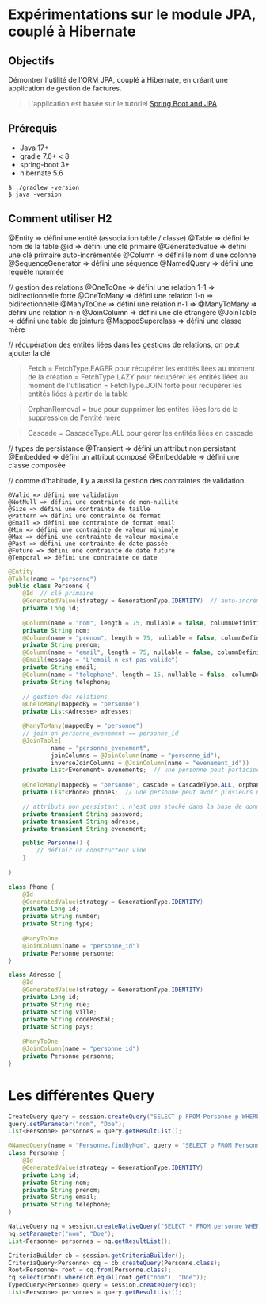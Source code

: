 # Expérimentations sur le module JPA, couplé à Hibernate

## Objectifs
Démontrer l'utilité de l'ORM JPA, couplé à Hibernate, en créant une application de gestion de factures.

> L'application est basée sur le tutoriel [Spring Boot and JPA](https://spring.io/guides/gs/accessing-data-jpa/)


## Prérequis
- Java 17+
- gradle 7.6+ < 8
- spring-boot 3+
- hibernate 5.6

```shell
$ ./gradlew -version
$ java -version
```


## Comment utiliser H2

@Entity => défini une entité (association table / classe)
@Table => défini le nom de la table
@id => défini une clé primaire
@GeneratedValue => défini une clé primaire auto-incrémentée
@Column => défini le nom d'une colonne
@SequenceGenerator => défini une séquence
@NamedQuery => défini une requête nommée

// gestion des relations
@OneToOne => défini une relation 1-1 => bidirectionnelle forte
@OneToMany => défini une relation 1-n => bidirectionnelle
@ManyToOne => défini une relation n-1 => 
@ManyToMany => défini une relation n-n
@JoinColumn => défini une clé étrangère
@JoinTable => défini une table de jointure
@MappedSuperclass => défini une classe mère

// récupération des entités liées
dans les gestions de relations, on peut ajouter la clé
    
>    Fetch  = FetchType.EAGER pour récupérer les entités liées au moment de la création
            = FetchType.LAZY pour récupérer les entités liées au moment de l'utilisation
            = FetchType.JOIN forte pour récupérer les entités liées à partir de la table

>    OrphanRemoval = true pour supprimer les entités liées lors de la suppression de l'entité mère

>    Cascade = CascadeType.ALL pour gérer les entités liées en cascade
    

// types de persistance
@Transient => défini un attribut non persistant
@Embedded => défini un attribut composé
@Embeddable => défini une classe composée

// comme d'habitude, il y a aussi la gestion des contraintes de validation
```
@Valid => défini une validation
@NotNull => défini une contrainte de non-nullité
@Size => défini une contrainte de taille
@Pattern => défini une contrainte de format
@Email => défini une contrainte de format email
@Min => défini une contrainte de valeur minimale
@Max => défini une contrainte de valeur maximale
@Past => défini une contrainte de date passée
@Future => défini une contrainte de date future
@Temporal => défini une contrainte de date
```

```java
@Entity
@Table(name = "personne")
public class Personne {
    @Id  // clé primaire
    @GeneratedValue(strategy = GenerationType.IDENTITY)  // auto-incrémenté par la base de données
    private Long id;
    
    @Column(name = "nom", length = 75, nullable = false, columnDefinition = "VARCHAR(75)")
    private String nom;
    @Column(name = "prenom", length = 75, nullable = false, columnDefinition = "VARCHAR(75)")
    private String prenom;
    @Column(name = "email", length = 75, nullable = false, columnDefinition = "VARCHAR(75)")
    @Email(message = "L'email n'est pas valide")
    private String email;
    @Column(name = "telephone", length = 15, nullable = false, columnDefinition = "VARCHAR(15)")
    private String telephone;
    
    // gestion des relations
    @OneToMany(mappedBy = "personne")
    private List<Adresse> adresses;

    @ManyToMany(mappedBy = "personne")
    // join on personne_evenement == personne_id
    @JoinTable(
            name = "personne_evenement",
            joinColumns = @JoinColumn(name = "personne_id"),
            inverseJoinColumns = @JoinColumn(name = "evenement_id"))
    private List<Evenement> evenements;  // une personne peut participer à plusieurs événements
    
    @OneToMany(mappedBy = "personne", cascade = CascadeType.ALL, orphanRemoval = true, unique = true)
    private List<Phone> phones;  // une personne peut avoir plusieurs numéros de téléphone

    // attributs non persistant : n'est pas stocké dans la base de données
    private transient String password;
    private transient String adresse;
    private transient String evenement;

    public Personne() {
        // définir un constructeur vide
    }
    
}
```

```java
class Phone {
    @Id
    @GeneratedValue(strategy = GenerationType.IDENTITY)
    private Long id;
    private String number;
    private String type;
 
    @ManyToOne
    @JoinColumn(name = "personne_id")
    private Personne personne;
}
```

```java
class Adresse {
    @Id
    @GeneratedValue(strategy = GenerationType.IDENTITY)
    private Long id;
    private String rue;
    private String ville;
    private String codePostal;
    private String pays;
 
    @ManyToOne
    @JoinColumn(name = "personne_id")
    private Personne personne;
}
```


# Les différentes Query

```java
CreateQuery query = session.createQuery("SELECT p FROM Personne p WHERE p.nom = :nom");
query.setParameter("nom", "Doe");
List<Personne> personnes = query.getResultList();
``` 

```java
@NamedQuery(name = "Personne.findByNom", query = "SELECT p FROM Personne p WHERE p.nom = :nom")
class Personne {
    @Id
    @GeneratedValue(strategy = GenerationType.IDENTITY)
    private Long id;
    private String nom;
    private String prenom;
    private String email;
    private String telephone;
}
```

```java
NativeQuery nq = session.createNativeQuery("SELECT * FROM personne WHERE nom = :nom");
nq.setParameter("nom", "Doe");
List<Personne> personnes = nq.getResultList();
```

```java
CriteriaBuilder cb = session.getCriteriaBuilder();
CriteriaQuery<Personne> cq = cb.createQuery(Personne.class);
Root<Personne> root = cq.from(Personne.class);
cq.select(root).where(cb.equal(root.get("nom"), "Doe"));
TypedQuery<Personne> query = session.createQuery(cq);
List<Personne> personnes = query.getResultList();
```

```java
